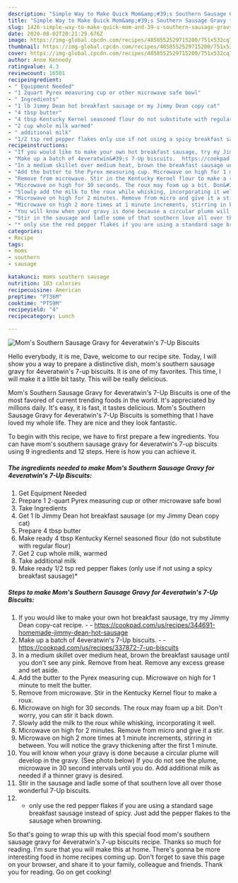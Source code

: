 ```yaml
---
description: "Simple Way to Make Quick Mom&amp;#39;s Southern Sausage Gravy for 4everatwin&amp;#39;s 7-Up Biscuits"
title: "Simple Way to Make Quick Mom&amp;#39;s Southern Sausage Gravy for 4everatwin&amp;#39;s 7-Up Biscuits"
slug: 1426-simple-way-to-make-quick-mom-and-39-s-southern-sausage-gravy-for-4everatwin-and-39-s-7-up-biscuits
date: 2020-08-02T20:21:29.676Z
image: https://img-global.cpcdn.com/recipes/4858552529715200/751x532cq70/moms-southern-sausage-gravy-for-4everatwins-7-up-biscuits-recipe-main-photo.jpg
thumbnail: https://img-global.cpcdn.com/recipes/4858552529715200/751x532cq70/moms-southern-sausage-gravy-for-4everatwins-7-up-biscuits-recipe-main-photo.jpg
cover: https://img-global.cpcdn.com/recipes/4858552529715200/751x532cq70/moms-southern-sausage-gravy-for-4everatwins-7-up-biscuits-recipe-main-photo.jpg
author: Anne Kennedy
ratingvalue: 4.3
reviewcount: 16501
recipeingredient:
- " Equipment Needed"
- "1 2quart Pyrex measuring cup or other microwave safe bowl"
- " Ingredients"
- "1 lb Jimmy Dean hot breakfast sausage or my Jimmy Dean copy cat"
- "4 tbsp butter"
- "4 tbsp Kentucky Kernel seasoned flour do not substitute with regular flour"
- "2 cup whole milk warmed"
- " additional milk"
- "1/2 tsp red pepper flakes only use if not using a spicy breakfast sausage"
recipeinstructions:
- "If you would like to make your own hot breakfast sausage, try my Jimmy Dean copy-cat recipe.  https://cookpad.com/us/recipes/344691-homemade-jimmy-dean-hot-sausage"
- "Make up a batch of 4everatwin&#39;s 7-Up biscuits.  https://cookpad.com/us/recipes/337872-7-up-biscuits"
- "In a medium skillet over medium heat, brown the breakfast sausage until you don&#39;t see any pink. Remove from heat. Remove any excess grease and set aside."
- "Add the butter to the Pyrex measuring cup. Microwave on high for 1 minute to melt the butter."
- "Remove from microwave. Stir in the Kentucky Kernel flour to make a roux."
- "Microwave on high for 30 seconds. The roux may foam up a bit. Don&#39;t worry, you can stir it back down."
- "Slowly add the milk to the roux while whisking, incorporating it well."
- "Microwave on high for 2 minutes. Remove from micro and give it a stir."
- "Microwave on high 2 more times at 1 minute increments, stirring in between. You will notice the gravy thickening after the first 1 minute."
- "You will know when your gravy is done because a circular plume will develop in the gravy. (See photo below) If you do not see the plume, microwave in 30 second intervals until you do. Add additional milk as needed if a thinner gravy is desired."
- "Stir in the sausage and ladle some of that southern love all over those wonderful 7-Up biscuits."
- "* only use the red pepper flakes if you are using a standard sage breakfast sausage instead of spicy. Just add the pepper flakes to the sausage when browning."
categories:
- Recipe
tags:
- moms
- southern
- sausage

katakunci: moms southern sausage 
nutrition: 103 calories
recipecuisine: American
preptime: "PT36M"
cooktime: "PT59M"
recipeyield: "4"
recipecategory: Lunch

---
```



![Mom&#39;s Southern Sausage Gravy for 4everatwin&#39;s 7-Up Biscuits](https://img-global.cpcdn.com/recipes/4858552529715200/751x532cq70/moms-southern-sausage-gravy-for-4everatwins-7-up-biscuits-recipe-main-photo.jpg)

Hello everybody, it is me, Dave, welcome to our recipe site. Today, I will show you a way to prepare a distinctive dish, mom&#39;s southern sausage gravy for 4everatwin&#39;s 7-up biscuits. It is one of my favorites. This time, I will make it a little bit tasty. This will be really delicious.

Mom&#39;s Southern Sausage Gravy for 4everatwin&#39;s 7-Up Biscuits is one of the most favored of current trending foods in the world. It's appreciated by millions daily. It's easy, it is fast, it tastes delicious. Mom&#39;s Southern Sausage Gravy for 4everatwin&#39;s 7-Up Biscuits is something that I have loved my whole life. They are nice and they look fantastic.




To begin with this recipe, we have to first prepare a few ingredients. You can have mom&#39;s southern sausage gravy for 4everatwin&#39;s 7-up biscuits using 9 ingredients and 12 steps. Here is how you can achieve it.

<!--inarticleads1-->

##### The ingredients needed to make Mom&#39;s Southern Sausage Gravy for 4everatwin&#39;s 7-Up Biscuits:

1. Get  Equipment Needed
1. Prepare 1 2-quart Pyrex measuring cup or other microwave safe bowl
1. Take  Ingredients
1. Get 1 lb Jimmy Dean hot breakfast sausage (or my Jimmy Dean copy cat)
1. Prepare 4 tbsp butter
1. Make ready 4 tbsp Kentucky Kernel seasoned flour (do not substitute with regular flour)
1. Get 2 cup whole milk, warmed
1. Take  additional milk
1. Make ready 1/2 tsp red pepper flakes (only use if not using a spicy breakfast sausage)*




<!--inarticleads2-->

##### Steps to make Mom&#39;s Southern Sausage Gravy for 4everatwin&#39;s 7-Up Biscuits:

1. If you would like to make your own hot breakfast sausage, try my Jimmy Dean copy-cat recipe. -  - https://cookpad.com/us/recipes/344691-homemade-jimmy-dean-hot-sausage
1. Make up a batch of 4everatwin&#39;s 7-Up biscuits. -  - https://cookpad.com/us/recipes/337872-7-up-biscuits
1. In a medium skillet over medium heat, brown the breakfast sausage until you don&#39;t see any pink. Remove from heat. Remove any excess grease and set aside.
1. Add the butter to the Pyrex measuring cup. Microwave on high for 1 minute to melt the butter.
1. Remove from microwave. Stir in the Kentucky Kernel flour to make a roux.
1. Microwave on high for 30 seconds. The roux may foam up a bit. Don&#39;t worry, you can stir it back down.
1. Slowly add the milk to the roux while whisking, incorporating it well.
1. Microwave on high for 2 minutes. Remove from micro and give it a stir.
1. Microwave on high 2 more times at 1 minute increments, stirring in between. You will notice the gravy thickening after the first 1 minute.
1. You will know when your gravy is done because a circular plume will develop in the gravy. (See photo below) If you do not see the plume, microwave in 30 second intervals until you do. Add additional milk as needed if a thinner gravy is desired.
1. Stir in the sausage and ladle some of that southern love all over those wonderful 7-Up biscuits.
1. * only use the red pepper flakes if you are using a standard sage breakfast sausage instead of spicy. Just add the pepper flakes to the sausage when browning.




So that's going to wrap this up with this special food mom&#39;s southern sausage gravy for 4everatwin&#39;s 7-up biscuits recipe. Thanks so much for reading. I'm sure that you will make this at home. There's gonna be more interesting food in home recipes coming up. Don't forget to save this page on your browser, and share it to your family, colleague and friends. Thank you for reading. Go on get cooking!
